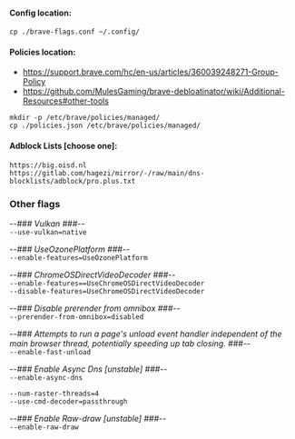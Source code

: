 #### Config location:
```cp ./brave-flags.conf ~/.config/```

#### Policies location:  
- https://support.brave.com/hc/en-us/articles/360039248271-Group-Policy  
- https://github.com/MulesGaming/brave-debloatinator/wiki/Additional-Resources#other-tools

```
mkdir -p /etc/brave/policies/managed/
cp ./policies.json /etc/brave/policies/managed/
```

#### Adblock Lists [choose one]:  
```https://big.oisd.nl```  
```https://gitlab.com/hagezi/mirror/-/raw/main/dns-blocklists/adblock/pro.plus.txt```

### Other flags  
_--### Vulkan ###--_  
```--use-vulkan=native```  

_--### UseOzonePlatform ###--_  
```--enable-features=UseOzonePlatform```

_--### ChromeOSDirectVideoDecoder ###--_  
```--enable-features==UseChromeOSDirectVideoDecoder```  
```--disable-features=UseChromeOSDirectVideoDecoder```

_--### Disable prerender from omnibox ###--_  
```--prerender-from-omnibox=disabled```  
  
_--### Attempts to run a page's unload event handler independent of the main browser thread, potentially speeding up tab closing. ###--_  
```--enable-fast-unload```

_--### Enable Async Dns [unstable] ###--_  
```--enable-async-dns```  

```--num-raster-threads=4```  
```--use-cmd-decoder=passthrough```  

_--### Enable Raw-draw [unstable] ###--_  
```--enable-raw-draw```  
